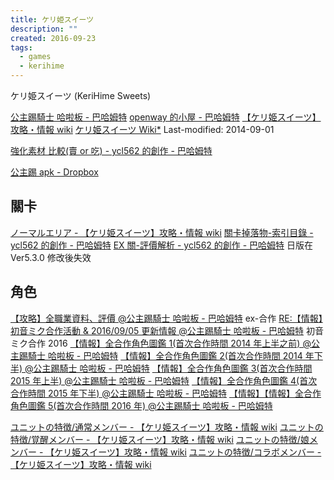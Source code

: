 ```yaml
---
title: ケリ姫スイーツ
description: ""
created: 2016-09-23
tags:
  - games
  - kerihime
---
```


ケリ姫スイーツ (KeriHime Sweets)

[公主踢騎士 哈啦板 - 巴哈姆特](https://forum.gamer.com.tw/B.php?bsn=21781&subbsn=0)
[openway 的小屋 - 巴哈姆特](https://home.gamer.com.tw/homeindex.php?owner=openway)
[【ケリ姫スイーツ】攻略・情報 wiki](https://kerihime2.dip.jp/)
[ケリ姫スイーツ Wiki\*](http://wikiwiki.jp/kerihime2/?FrontPage) Last-modified: 2014-09-01

[強化素材 比較(賣 or 吃) - ycl562 的創作 - 巴哈姆特](https://home.gamer.com.tw/creationDetail.php?sn=2736786)

[公主踢 apk - Dropbox](https://www.dropbox.com/sh/08rzywt29mga5i7/AACc-0hs6j_e_IQumyugu-T6a?dl=0)

## 關卡

[ノーマルエリア - 【ケリ姫スイーツ】攻略・情報 wiki](https://kerihime2.dip.jp/index.php?ノーマルエリア)
[關卡掉落物-索引目錄 - ycl562 的創作 - 巴哈姆特](https://home.gamer.com.tw/creationDetail.php?sn=2911567)
[EX 關-評價解析 - ycl562 的創作 - 巴哈姆特](https://home.gamer.com.tw/creationDetail.php?sn=2668368) 日版在 Ver5.3.0 修改後失效

## 角色

[【攻略】全職業資料、評價 @公主踢騎士 哈啦板 - 巴哈姆特](http://forum.gamer.com.tw/C.php?bsn=21781&snA=1490&tnum=39) ex-合作
[RE:【情報】初音ミク合作活動 & 2016/09/05 更新情報 @公主踢騎士 哈啦板 - 巴哈姆特](http://forum.gamer.com.tw/Co.php?bsn=21781&sn=14995&subbsn=0) 初音ミク合作 2016
[【情報】全合作角色圖鑑 1(首次合作時間 2014 年上半之前) @公主踢騎士 哈啦板 - 巴哈姆特](http://forum.gamer.com.tw/C.php?bsn=21781&snA=4018&tnum=1)
[【情報】全合作角色圖鑑 2(首次合作時間 2014 年下半) @公主踢騎士 哈啦板 - 巴哈姆特](http://forum.gamer.com.tw/C.php?bsn=21781&snA=4019&tnum=1)
[【情報】全合作角色圖鑑 3(首次合作時間 2015 年上半) @公主踢騎士 哈啦板 - 巴哈姆特](http://forum.gamer.com.tw/C.php?bsn=21781&snA=4020&tnum=1)
[【情報】全合作角色圖鑑 4(首次合作時間 2015 年下半) @公主踢騎士 哈啦板 - 巴哈姆特](http://forum.gamer.com.tw/C.php?bsn=21781&snA=4021&tnum=1)
[【情報】【情報】全合作角色圖鑑 5(首次合作時間 2016 年) @公主踢騎士 哈啦板 - 巴哈姆特](http://forum.gamer.com.tw/C.php?bsn=21781&snA=4022&tnum=1)

[ユニットの特徴/通常メンバー - 【ケリ姫スイーツ】攻略・情報 wiki](https://kerihime2.dip.jp/index.php?ユニットの特徴%2F通常メンバー)
[ユニットの特徴/覚醒メンバー - 【ケリ姫スイーツ】攻略・情報 wiki](https://kerihime2.dip.jp/index.php?ユニットの特徴%2F覚醒メンバー)
[ユニットの特徴/娘メンバー - 【ケリ姫スイーツ】攻略・情報 wiki](https://kerihime2.dip.jp/index.php?ユニットの特徴%2F娘メンバー)
[ユニットの特徴/コラボメンバー - 【ケリ姫スイーツ】攻略・情報 wiki](https://kerihime2.dip.jp/index.php?ユニットの特徴%2Fコラボメンバー)

